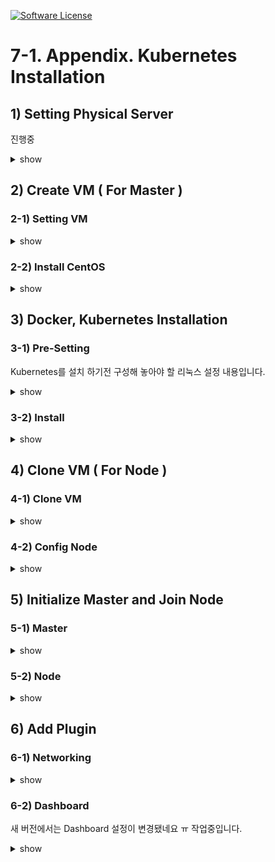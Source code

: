 [![Software License](https://img.shields.io/badge/license-MIT-brightgreen.svg?style=flat-square)](LICENSE)

# 7-1. Appendix. Kubernetes Installation


## 1) Setting Physical Server
진행중

<details><summary>show</summary>
<p>
</p>
</details>

## 2) Create VM ( For Master )

### 2-1) Setting VM

<details><summary>show</summary>
<p>



### 2-1-1) CentOS 최신버전 다운로드
Virt-Manager의 Image 파일 기본 경로로 이동

```sh
cd /var/lib/libvirt/images
```
Minimal ISO 버전 다운로드 
<br/>
만약 다운로드 받은 파일 크기가 매우 작다면 해당 경로에 파일이 없는 것이니, 아래 URL에서 [Minimal ISO]를 선택하고 원하는 경로로 변경하세요.
<br/>
https://www.centos.org/download/

```sh
curl -O http://mirror.kakao.com/centos/7.7.1908/isos/x86_64/CentOS-7-x86_64-Minimal-1908.iso 
```

파일 크기 확인

```sh
ls -al 
```

### 2-1-2) Virt-Manager UI 설정
UI 실행 명령

```sh
virt-manager
```

6번 단계에서 `Host divice eno1`는 자신 서버에 물리 Port가 여러게 있을 경우, Port 갯수 만큼 생성되는데 선택한 Port로 해당 VM의 트래픽이 나가기 때문에 여러 VM을 만들때 분산해서 지정하면 좋아요

```sh
1. 파일 > 새 가상 머신
2. [1단계] 로컬 설치 매체(ISO 이미지나 CDROM)선택 
3. [2단계] ISO 이미지 사용 [검색] 클릭해서 ISO 선택 
4. [3단계] 메모리(RAM) : 4096 MiB, CPU들 2로 변경 
5. [4단계] 150 GiB 변경 
6. [5단계] 이름 : k8s-master, 네트워크 선택을 [호스트 장치 enp2s0:macvtap] 선택 후 소스 모드는 [브릿지]확인
7. [완료]를 누르고 조금 기다리면 CentOS 설치 화면 나옴
```

</p>
</details>

### 2-2) Install CentOS

<details><summary>show</summary>
<p>

### 2-2-1) CentOS 설치

4번 단계에서 `8.8.8.8`는 Google DNS입니다. 원하는 DNS 쓰셔도 되요.

```sh
1. Test this media & install CentOS 7
2. Language : 한국어 
3. Disk 설정 [시스템 > 설치 대상]
   - [기타 저장소 옵션 > 파티션 설정] 파티션을 설정합니다. [체크] 후 [완료]
   - 새로운 CentOS 설치 > 여기를 클릭하여 자동으로 생성합니다. [클릭]
   - /home [클릭] 후 용량 5.12 GiB로 변경 [설정 업데이트 클릭]
   - / [클릭] 후 140 GiB 변경 후 [설정 업데이트 클릭]
   - [완료], [변경 사항 적용]
4. 네트워크 설정 [시스템 > 네트워크 및 호스트명 설정]
   - 호스트 이름: k8s-master [적용]
   - 이더넷 [켬], [설정], [IPv4 설정] 탭
   - 방식: 수동으로 선택, 
   - [Add] -> 주소: 192.168.0.30, 넷마스크 : 255.255.255.0, 게이트웨이: 192.168.0.1, DNS 서버 : 8.8.8.8 [저장][완료]
5. 설치시작
6. [설정 > 사용자 설정] ROOT 암호 설정 
7. 설치 완료 후 [재부팅]
```

</p>
</details>


## 3) Docker, Kubernetes Installation

### 3-1) Pre-Setting

Kubernetes를 설치 하기전 구성해 놓아야 할 리눅스 설정 내용입니다. 


<details><summary>show</summary>
<p>

### 3-1-1) SELinux 설정


Ubuntu나 Debian등 다른 OS를 설치하시는 분들께서는 아래 경로에서 명령어 참고 바래요
<br/>
https://kubernetes.io/docs/setup/production-environment/tools/kubeadm/install-kubeadm/
<br/>
https://kubernetes.io/docs/setup/production-environment/container-runtimes/#docker
<br/>
쿠버네티스가 Pod Network에 필요한 호스트 파일 시스템에 액세스가 가능하도록 하기 위해서 필요한 설정이예요
<br/>
아래 설정으로 SELinux을 permissive로 변경해야하고 

```sh
setenforce 0
```
리부팅시 다시 원복되기 때문에 아래 명령을 통해서 영구적으로 변경 해야되요

```sh
sed -i 's/^SELINUX=enforcing$/SELINUX=permissive/' /etc/selinux/config
```

아래 명령어를 실행해서 `Current mode:permissive` 내용 확인

```sh
sestatus
```


### 3-1-2) 방화벽 해제

firewalld 비활성화

```sh
systemctl stop firewalld && systemctl disable firewalld
```

NetworkManager 비활성화

```sh
systemctl stop NetworkManager && systemctl disable NetworkManager
```

### 3-1-3) Swap 비활성화
Swap 사용에 관련해서는 많은 의견이 있어요.
<br/>
<참고 URL> https://github.com/kubernetes/kubernetes/issues/53533
<br/>
위 내용을 참고하셔서 swap 사용시의 고려해야할 점을 확인하시고 일단 여기선 사용하지 않도록 설정할께요.

```sh
swapoff -a && sed -i '/ swap / s/^/#/' /etc/fstab
```

### 3-1-4) iptables 커널 옵션 활성화
RHEL이나 CentOS7 사용시 iptables가 무시되서 트래픽이 잘못 라우팅되는 문제가 발생한다고 하여 아래 설정이 추가되요

```sh
cat <<EOF >  /etc/sysctl.d/k8s.conf
net.bridge.bridge-nf-call-ip6tables = 1
net.bridge.bridge-nf-call-iptables = 1
EOF
sysctl --system
```

### 3-1-5) 쿠버네티스 YUM Repository 설정

YUM에 대해서 좀더 상세한 내용이 궁금한 분께서는 아래 싸이트가 잘 정리되어 있는거 같아 링크 첨부했어요.
<br/>
<참고 URL> https://www.lesstif.com/display/1STB/yum

```sh
cat <<EOF > /etc/yum.repos.d/kubernetes.repo
[kubernetes]
name=Kubernetes
baseurl=https://packages.cloud.google.com/yum/repos/kubernetes-el7-x86_64
enabled=1
gpgcheck=1
repo_gpgcheck=1
gpgkey=https://packages.cloud.google.com/yum/doc/yum-key.gpg https://packages.cloud.google.com/yum/doc/rpm-package-key.gpg
EOF
```

### 3-1-6) Centos Update

```sh
yum update
```

### 3-1-7) hosts 등록
계획된 master와 node의 호스트 이름과 IP를 모두 등록해주세요. 안하시면 추후 kubeadm init시 Host이름으로 IP를 찾을 수 없다고 에러가 나요.

```sh
cat << EOF >> /etc/hosts
192.168.0.30 k8s-master
192.168.0.31 k8s-node1
192.168.0.32 k8s-node2
EOF
```



</p>
</details>

### 3-2) Install 

<details><summary>show</summary>
<p>

### 3-2-1) Docker 설치 

도커 설치 전에 필요한 패키지 설치 

```sh
yum install -y yum-utils device-mapper-persistent-data lvm2 
```

 도커 설치를 위한 저장소 를 설정 

```sh
yum-config-manager --add-repo https://download.docker.com/linux/centos/docker-ce.repo
```

도커 패키지 설치 

```sh
yum update && yum install docker-ce-18.06.2.ce
```

```sh
mkdir /etc/docker
cat > /etc/docker/daemon.json <<EOF
{
  "exec-opts": ["native.cgroupdriver=systemd"],
  "log-driver": "json-file",
  "log-opts": {
    "max-size": "100m"
  },
  "storage-driver": "overlay2",
  "storage-opts": [
    "overlay2.override_kernel_check=true"
  ]
}
EOF

mkdir -p /etc/systemd/system/docker.service.d
```

### 3-2-2) Kubernetes 설치

```sh
yum install -y kubelet kubeadm kubectl --disableexcludes=kubernetes
```

</p>
</details>



## 4) Clone VM ( For Node )

### 4-1) Clone VM


<details><summary>show</summary>
<p>

### 4-1-1) 시스템 shutdown

여기까지 만든 이미지를 복사해 놓기 위해서 Master를 잠시 Shutdown 시켜요.

```sh
shutdown now
```

### 4-1-2) VM 복사

Physical Server(192.168.0.30)에서 virt-clone 명령을 통해 VM을 복제하세요.
<br/>
Node1 VM 생성

```sh
virt-clone -o k8s-master -n k8s-node1 --auto-clone
```

</p>
</details>

### 4-2) Config Node

<details><summary>show</summary>
<p>
### 4-2-1) Network 변경하기
Host의 Ip Address를 변경하기 위해 아래 명령어로 설정을 열고

```sh
vi /etc/sysconfig/network-scripts/ifcfg-eth0
```
`IPADDR=` 부분을 해당 Node의 IP (192.168.0.31)로 변경해주세요

```sh
...
DEVICE="etho0"
ONBOOT="yes"
IPADDR="192.168.0.31"
...
```

그리고 아래 명령어로 네트워크 재시작

```sh
systemctl restart network
```

### 4-2-2) Host Name 변경
해당 Node의 Host 이름을 변경해주세요

```sh
hostnamectl set-hostname k8s-node1
```

이와 같은 방식으로 k8s-node2(192.168.0.32) 도 새 VM을 만듭니다.

</p>
</details>


## 5) Initialize Master and Join Node

### 5-1) Master

<details><summary>show</summary>
<p>

### 5-1-1) 도커 및 쿠버네티스 실행
도커 실행

```sh
systemctl daemon-reload
```

```sh
systemctl enable --now docker
```

아래 명령어를 입력하면 image를 다운받는 내용이 나오면서 중간에  `Hello for Docker!` 가 보이면 설치 확인되면 설치가 잘 된거예요.

```sh
docker run hello-world
```

쿠버네티스 실행

```sh
systemctl enable --now kubelet
```


### 5-1-2) 쿠버네티스 초기화 명령 실행

kubeadm init 명령관련 해서 상세 내용이 궁금하신 분은 아래 싸이트 참고하세요.
<참고 URL> https://kubernetes.io/docs/reference/setup-tools/kubeadm/kubeadm-init/
<br/>
`pod-network-cidr` 를 설정하면 Pod의 IP가 자동으로 생성될때 해당 network으로 생성되요


```sh
kubeadm init --pod-network-cidr=20.96.0.0/12
```

실행 후 `[Your Kubernetes master has initialized successfully!]` 문구를 확인하고 아래 내용 복사해서 별도로 저장해 둡니다. 
<br/>
kubeadm join 192.168.0.30:6443 --token ki4szr.t3wondaclij6d1a3 \
    --discovery-token-ca-cert-hash sha256:2370f0451342c6e4bd0d38f6c2511bda5c50374c85e9c09da28e12dd666d5987
    
### 5-1-3) 환경변수 설정
root 계정을 이용해서 kubectl을 실행하기 위한 환경 변수를 설정

```sh
mkdir -p $HOME/.kube
sudo cp -i /etc/kubernetes/admin.conf $HOME/.kube/config
sudo chown $(id -u):$(id -g) $HOME/.kube/config
```

### 5-1-4) kubectl 자동완성 기능 설치
kubectl 사용시 [tab] 버튼을 이용해서 다음에 올 명령어 리스트를 조회 할 수 있어요.
<br/>
명령 실행 후 바로 적용이 안되기 때문에 접속을 끊고 다시 연결 후에 사용 가능합니다. 

```sh
yum install bash-completion -y
source <(kubectl completion bash)
echo "source <(kubectl completion bash)" >> ~/.bashrc
```

</p>
</details>


### 5-2) Node

<details><summary>show</summary>
<p>

### 5-2-1) 도커 및 쿠버네티스 실행

도커 실행

```sh
systemctl daemon-reload
```

```sh
systemctl enable --now docker
```

쿠버네티스 실행

```sh
systemctl enable --now kubelet
```

### 5-2-2) Node 연결
Master Init 후 복사 했었던 내용 붙여넣기

```sh
kubeadm join 192.168.0.30:6443 --token 7xd747.bfouwf64kz437sqs \
    --discovery-token-ca-cert-hash sha256:ec75641cd258f2930a7f73abfe540bb484eb295ad4500ccdaa166208f97c5117
```

### 5-2-3) Node 연결 확인
Master 서버에 접속해서 아래 명령 입력 후 추가된 Node가 보이는지 확인 (Status는 NotReady)

```sh
kubectl get nodes
```

</p>
</details>

## 6) Add Plugin

### 6-1) Networking

<details><summary>show</summary>
<p>


### 6-1-1) Calico 설치

Kubernetes Cluster Networking에는 많은 Plugin들이 있는데 그중 Calico 설치에 대한 내용 입니다.
<br/>
https://kubernetes.io/docs/concepts/cluster-administration/networking/
<br/>
https://docs.projectcalico.org/v3.9/getting-started/kubernetes/
<br/>
Calico는 기본 192.168.0.0/16 대역으로 설치가 되는데, 그럼  실제 VM이 사용하고 있는 대역대와 겹치기 때문에 수정을 해서 설치해야 할 경우

```sh
curl -O https://docs.projectcalico.org/v3.9/manifests/calico.yaml
sed s/192.168.0.0\\/16/30.96.0.0\\/12/g -i calico.yaml
kubectl apply -f calico.yaml
```

기본 대역으로 사용해도 문제 없을 경우 아래 명령 사용

```sh
kubectl apply -f https://docs.projectcalico.org/v3.9/manifests/calico.yaml
```

calico와 coredns 관련 Pod의 Status가 Running인지 확인 

```sh
kubectl get pods --all-namespaces
```

</p>
</details>

### 6-2) Dashboard

새 버전에서는 Dashboard 설정이 변경됐네요 ㅠ
작업중입니다.


<details><summary>show</summary>
<p>

### 6-2-1) Dashboard 설치

Dashboard도 버전이 계속 업데이트 되기 때문에 아래 경로에서 명령어 확인
<br/>
https://github.com/kubernetes/dashboard

```sh

```


### 6-2-4) 백그라운드로 proxy 띄우기	
`--address`에 자신의 Host IP 입력 

```sh
nohup kubectl proxy --port=8001 --address=192.168.0.30 --accept-hosts='^*$' >/dev/null 2>&1 &
```

### 6-2-5) 접속 URL 

```sh
http://192.168.0.30:8001/api/v1/namespaces/kube-system/services/https:kubernetes-dashboard:/proxy/.
```

</p>
</details>
